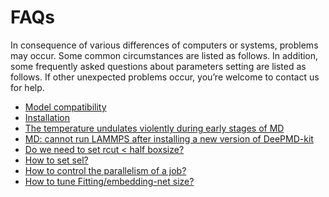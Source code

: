 # FAQs

In consequence of various differences of computers or systems, problems may occur. Some common circumstances are listed as follows.
In addition, some frequently asked questions about parameters setting are listed as follows.
If other unexpected problems occur, you’re welcome to contact us for help.

- [Model compatibility](model-compatability.md)
- [Installation](installation.md)
- [The temperature undulates violently during early stages of MD](md-energy-undulation.md)
- [MD: cannot run LAMMPS after installing a new version of DeePMD-kit](md-version-compatibility.md)
- [Do we need to set rcut < half boxsize?](howtoset-rcut.md)
- [How to set sel?](howtoset-sel.md)
- [How to control the parallelism of a job?](howtoset_num_nodes.md)
- [How to tune Fitting/embedding-net size?](howtoset_netsize.md)